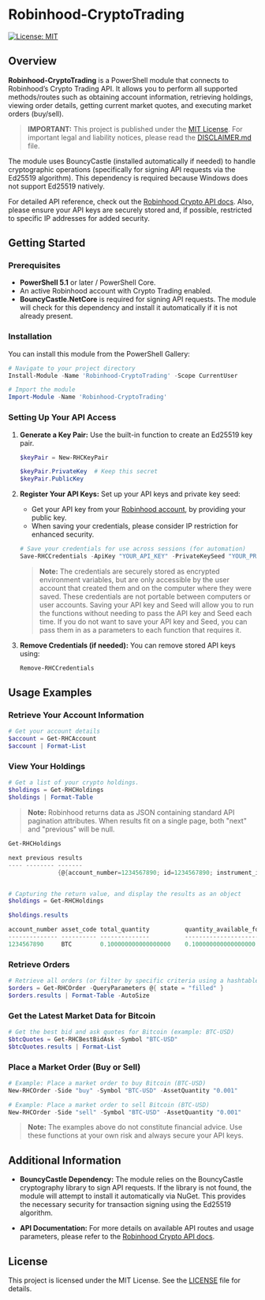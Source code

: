 # Robinhood-CryptoTrading

[![License: MIT](https://img.shields.io/badge/License-MIT-yellow.svg)](https://github.com/masters274/Robinhood-CryptoTrading/blob/main/LICENSE)

## Overview

**Robinhood-CryptoTrading** is a PowerShell module that connects to Robinhood’s Crypto Trading API. It allows you to perform all supported methods/routes such as obtaining account information, retrieving holdings, viewing order details, getting current market quotes, and executing market orders (buy/sell).

> **IMPORTANT:** This project is published under the [MIT License](https://github.com/masters274/Robinhood-CryptoTrading/blob/main/LICENSE). For important legal and liability notices, please read the [DISCLAIMER.md](./DISCLAIMER.md) file.

The module uses BouncyCastle (installed automatically if needed) to handle cryptographic operations (specifically for signing API requests via the Ed25519 algorithm). This dependency is required because Windows does not support Ed25519 natively.

For detailed API reference, check out the [Robinhood Crypto API docs](https://docs.robinhood.com/crypto/trading/). Also, please ensure your API keys are securely stored and, if possible, restricted to specific IP addresses for added security.

## Getting Started

### Prerequisites

- **PowerShell 5.1** or later / PowerShell Core.
- An active Robinhood account with Crypto Trading enabled.
- **BouncyCastle.NetCore** is required for signing API requests. The module will check for this dependency and install it automatically if it is not already present.

### Installation

You can install this module from the PowerShell Gallery:

```powershell
# Navigate to your project directory
Install-Module -Name 'Robinhood-CryptoTrading' -Scope CurrentUser

# Import the module
Import-Module -Name 'Robinhood-CryptoTrading'
```

### Setting Up Your API Access

1. **Generate a Key Pair:**
   Use the built-in function to create an Ed25519 key pair.
   ```powershell
   $keyPair = New-RHCKeyPair

   $keyPair.PrivateKey  # Keep this secret
   $keyPair.PublicKey
   ```

2. **Register Your API Keys:**
   Set up your API keys and private key seed:
   - Get your API key from your [Robinhood account](https://robinhood.com/account/crypto), by providing your public key.
   - When saving your credentials, please consider IP restriction for enhanced security.
   ```powershell
   # Save your credentials for use across sessions (for automation)
   Save-RHCCredentials -ApiKey "YOUR_API_KEY" -PrivateKeySeed "YOUR_PRIVATE_KEY_SEED"
   ```

   > **Note:** The credentials are securely stored as encrypted environment variables, but are only accessible by the user account that created them and on the computer where they were saved. These credentials are not portable between computers or user accounts. Saving your API key and Seed will allow you to run the functions without needing to pass the API key and Seed each time. If you do not want to save your API key and Seed, you can pass them in as a parameters to each function that requires it.

3. **Remove Credentials (if needed):**
   You can remove stored API keys using:
   ```powershell
   Remove-RHCCredentials
   ```

## Usage Examples

### Retrieve Your Account Information

```powershell
# Get your account details
$account = Get-RHCAccount
$account | Format-List
```

### View Your Holdings

```powershell
# Get a list of your crypto holdings.
$holdings = Get-RHCHoldings
$holdings | Format-Table
```

> **Note:** Robinhood returns data as JSON containing standard API pagination attributes. When results fit on a single page, both "next" and "previous" will be null.

```powershell
Get-RHCHoldings

next previous results
---- -------- -------
              {@{account_number=1234567890; id=1234567890; instrument_id=1234567890; instrument=...}}


# Capturing the return value, and display the results as an object
$holdings = Get-RHCHoldings

$holdings.results

account_number asset_code total_quantity          quantity_available_for_trading
-------------- ---------- --------------          ------------------------------
1234567890     BTC        0.100000000000000000    0.100000000000000000
```

### Retrieve Orders

```powershell
# Retrieve all orders (or filter by specific criteria using a hashtable)
$orders = Get-RHCOrder -QueryParameters @{ state = "filled" }
$orders.results | Format-Table -AutoSize
```

### Get the Latest Market Data for Bitcoin

```powershell
# Get the best bid and ask quotes for Bitcoin (example: BTC-USD)
$btcQuotes = Get-RHCBestBidAsk -Symbol "BTC-USD"
$btcQuotes.results | Format-List
```

### Place a Market Order (Buy or Sell)

```powershell
# Example: Place a market order to buy Bitcoin (BTC-USD)
New-RHCOrder -Side "buy" -Symbol "BTC-USD" -AssetQuantity "0.001"

# Example: Place a market order to sell Bitcoin (BTC-USD)
New-RHCOrder -Side "sell" -Symbol "BTC-USD" -AssetQuantity "0.001"
```

> **Note:** The examples above do not constitute financial advice. Use these functions at your own risk and always secure your API keys.

## Additional Information

- **BouncyCastle Dependency:**
  The module relies on the BouncyCastle cryptography library to sign API requests. If the library is not found, the module will attempt to install it automatically via NuGet. This provides the necessary security for transaction signing using the Ed25519 algorithm.

- **API Documentation:**
  For more details on available API routes and usage parameters, please refer to the [Robinhood Crypto API docs](https://docs.robinhood.com/crypto/trading/).

## License

This project is licensed under the MIT License. See the [LICENSE](https://github.com/masters274/Robinhood-CryptoTrading/blob/main/LICENSE) file for details.
